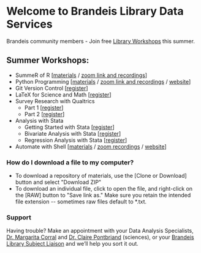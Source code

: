 # Welcome to Brandeis Library Data Services

Brandeis community members - Join free [Library Workshops](https://calendar.library.brandeis.edu/calendar/workshops/) this summer.

## Summer Workshops:
- SummeR of R  [[materials](https://github.com/DeisData/summer-of-r) / [zoom link and recordings](https://docs.google.com/document/d/1-eeemJIYWoDuRAUvtmO5TKnyAUYvORIzNCFNdfnin5c/edit?usp=sharing)]
- Python Programming  [[materials](https://github.com/DeisData/python) / [zoom link and recordings](https://docs.google.com/document/d/18TwHdTBUU34PNF8Vz2YYWbmME4tS3NS7Ugu5NjaMmBo/edit?usp=sharing) / [website](python.md)] 
- Git Version Control [[register](https://calendar.library.brandeis.edu/calendar/workshops/git2020)]
- LaTeX for Science and Math [[register](https://calendar.library.brandeis.edu/calendar/workshops/latex2020)]
- Survey Research with Qualtrics 
  - Part 1 [[register](https://calendar.library.brandeis.edu/event/6739925)]
  - Part 2 [[register](https://calendar.library.brandeis.edu/event/6739927)]
- Analysis with Stata
  - Getting Started with Stata [[register](https://calendar.library.brandeis.edu/event/6750519)]
  - Bivariate Analysis with Stata [[register](https://calendar.library.brandeis.edu/event/6750634)]
  - Regression Analysis with Stata [[register](https://calendar.library.brandeis.edu/event/6750649)]
- Automate with Shell [[materials](https://github.com/DeisData/unix-shell) / [zoom recordings](https://docs.google.com/document/d/1-kjo4I40Ovu0-DXxMi9sfps7VhQmY-JF_lPx9cc9cM4/edit?usp=sharing) / [website](shell.md)]

### How do I download a file to my computer?
- To download a repository of materials, use the [Clone or Download] button and select "Download ZIP"
- To download an individual file, click to open the file, and right-click on the [RAW] button to "Save link as."  Make sure you retain the intended file extension -- sometimes raw files default to *.txt.

### Support
Having trouble? Make an appointment with your Data Analysis Specialists, [Dr. Margarita Corral](http://calendar.library.brandeis.edu/appointment/8518) and [Dr. Claire Pontbriand](https://calendar.library.brandeis.edu/appointments/scidata) (sciences), or your [Brandeis Library Subject Liaison](https://www.brandeis.edu/library/research/help/liaison-subject.html) and we’ll help you sort it out.
